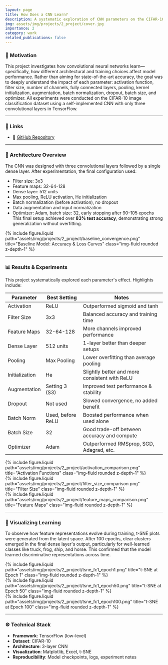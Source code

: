 ```yaml
---
layout: page
title: How Does a CNN Learn?
description: A systematic exploration of CNN parameters on the CIFAR-10 dataset using TensorFlow
img: assets/img/projects/2_project/cover.jpg
importance: 2
category: work
related_publications: false
---
```


### 🎯 Motivation

This project investigates how convolutional neural networks learn—specifically, how different architectural and training choices affect model performance. Rather than aiming for state-of-the-art accuracy, the goal was to deeply understand the impact of each parameter: activation function, filter size, number of channels, fully connected layers, pooling, kernel initialization, augmentation, batch normalization, dropout, batch size, and optimizer. All experiments were conducted on the CIFAR-10 image classification dataset using a self-implemented CNN with only three convolutional layers in TensorFlow.

---

### 📎 Links  
- 🔗 [GitHub Repository](https://github.com/sumeyye-agac/object-classification-CIFAR10-tensorflow)

---

### 🧠 Architecture Overview

The CNN was designed with three convolutional layers followed by a single dense layer. After experimentation, the final configuration used:
- Filter size: 3x3  
- Feature maps: 32-64-128  
- Dense layer: 512 units  
- Max pooling, ReLU activation, He initialization  
- Batch normalization (before activation), no dropout  
- Data augmentation and input normalization  
- Optimizer: Adam, batch size: 32, early stopping after 90–105 epochs  
This final setup achieved over **83% test accuracy**, demonstrating strong generalization without overfitting.

<div class="row justify-content-sm-center">
  <div class="col-sm-10 mt-3 mt-md-0">
    {% include figure.liquid path="assets/img/projects/2_project/baseline_convergence.png" title="Baseline Model: Accuracy & Loss Curves" class="img-fluid rounded z-depth-1" %}
  </div>
</div>

---

### 📊 Results & Experiments

This project systematically explored each parameter's effect. Highlights include:

| Parameter          | Best Setting       | Notes                                         |
|-------------------|--------------------|-----------------------------------------------|
| Activation         | ReLU               | Outperformed sigmoid and tanh                 |
| Filter Size        | 3x3                | Balanced accuracy and training time           |
| Feature Maps       | 32-64-128          | More channels improved performance            |
| Dense Layer        | 512 units          | 1-layer better than deeper setups             |
| Pooling            | Max Pooling        | Lower overfitting than average pooling        |
| Initialization     | He                 | Slightly better and more consistent with ReLU |
| Augmentation       | Setting 3 (S3)     | Improved test performance & stability         |
| Dropout            | Not used           | Slowed convergence, no added benefit          |
| Batch Norm         | Used, before ReLU  | Boosted performance when used alone           |
| Batch Size         | 32                 | Good trade-off between accuracy and compute   |
| Optimizer          | Adam               | Outperformed RMSprop, SGD, Adagrad, etc.      |

<div class="row">
  <div class="col-sm">
    {% include figure.liquid path="assets/img/projects/2_project/activation_comparison.png" title="Activation Functions" class="img-fluid rounded z-depth-1" %}
  </div>
  <div class="col-sm">
    {% include figure.liquid path="assets/img/projects/2_project/filter_size_comparison.png" title="Filter Size" class="img-fluid rounded z-depth-1" %}
  </div>
  <div class="col-sm">
    {% include figure.liquid path="assets/img/projects/2_project/feature_maps_comparison.png" title="Feature Maps" class="img-fluid rounded z-depth-1" %}
  </div>
</div>

---

### 🧬 Visualizing Learning

To observe how feature representations evolve during training, t-SNE plots were generated from the latent space. After 100 epochs, clear clusters emerged in the final dense layer's output, particularly for well-learned classes like truck, frog, ship, and horse. This confirmed that the model learned discriminative representations across time.

<div class="row">
  <div class="col-sm">
    {% include figure.liquid path="assets/img/projects/2_project/tsne_fc1_epoch1.png" title="t-SNE at Epoch 1" class="img-fluid rounded z-depth-1" %}
  </div>
  <div class="col-sm">
    {% include figure.liquid path="assets/img/projects/2_project/tsne_fc1_epoch50.png" title="t-SNE at Epoch 50" class="img-fluid rounded z-depth-1" %}
  </div>
  <div class="col-sm">
    {% include figure.liquid path="assets/img/projects/2_project/tsne_fc1_epoch100.png" title="t-SNE at Epoch 100" class="img-fluid rounded z-depth-1" %}
  </div>
</div>

---

### ⚙️ Technical Stack
- **Framework**: TensorFlow (low-level)  
- **Dataset**: CIFAR-10  
- **Architecture**: 3-layer CNN  
- **Visualization**: Matplotlib, Excel, t-SNE  
- **Reproducibility**: Model checkpoints, logs, experiment notes
